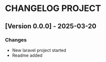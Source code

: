 # CHANGELOG PROJECT

## [Version 0.0.0] - 2025-03-20

### Changes
- New laravel project started
- Readme added
